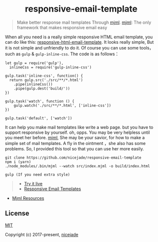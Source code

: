 <h1 align="center">responsive-email-template</h1>

>Make better response mail templates Through [mjml](https://github.com/mjmlio/mjml).
[mjml](https://mjml.io/): The only framework that makes responsive email easy

When all you need is a really simple responsive HTML email template, you can do like this: [responsive-html-email-template](https://github.com/leemunroe/responsive-html-email-template). It looks really simple, But it is not simple and unfriendly to do it. Of course you can use some tools，such as `gulp` & `gulp-inline-css`. The code is as follows：

```
let gulp = require('gulp'),
  inlineCss = require('gulp-inline-css')

gulp.task('inline-css', function() {
  return gulp.src('./src/**/*.html')
    .pipe(inlineCss())
    .pipe(gulp.dest('build/'))
})

gulp.task('watch', function () {
    gulp.watch('./src/**/*.html', ['inline-css'])
})

gulp.task('default', ['watch'])
```

It can help you make mail templates like write a web page. but you have to support responsive by yourself. oh, opps. You may be very helpless until you meet her before. [mjml](https://mjml.io/), She may be your savior, for how to make a simple set of mail templates. A fly in the ointment ，she also has some problems. So, I provided this tool so that you can use her more easily.


```
git clone https://github.com/nicejade/responsive-email-template
npm i (yarn)
./node_modules/.bin/mjml --watch src/index.mjml -o build/index.html

gulp (If you need extra style)
```

>- [Try it live](https://mjml.io/try-it-live)
>- [Responsive Email Templates](https://mjml.io/templates)
- [Mjml Resources](https://mjml.io/resources)

## License

[MIT](http://opensource.org/licenses/MIT)

Copyright (c) 2017-present, [nicejade](https://github.com/nicejade)